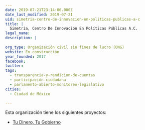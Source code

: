 ```yaml
---
date: 2019-07-21T23:14:06.000Z
date_last_modified: 2019-07-21
uid: simetria-centro-de-innovacion-en-politicas-publicas-a-c
title: |
  Simetría, Centro De Innovación En Políticas Públicas A.C.
legal_name: 
description: |
  
org_type: Organización civil sin fines de lucro (ONG)
website: En construcción
year_founded: 2017
facebook: 
twitter: 
tags:
  - transparencia-y-rendicion-de-cuentas
  - participación-ciudadana
  - parlamento-abierto-monitoreo-legislativo
cities: 
  - Ciudad de México

---
```


Esta organización tiene los siguientes proyectos:

- [Tu Dinero, Tu Gobierno](/proyectos/tu-dinero-tu-gobierno)
